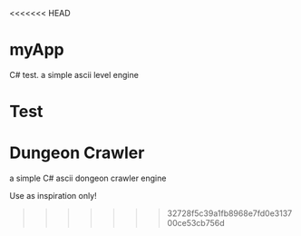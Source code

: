 <<<<<<< HEAD
# myApp
C# test. a simple ascii level engine

Test
=======
# Dungeon Crawler
a simple C# ascii dongeon crawler engine

Use as inspiration only!
>>>>>>> 32728f5c39a1fb8968e7fd0e313700ce53cb756d
